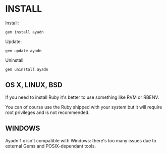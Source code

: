 # INSTALL

Install:

`gem install ayadn`  

Update:

`gem update ayadn`  

Uninstall:

`gem uninstall ayadn`  

## OS X, LINUX, BSD

If you need to install Ruby it's better to use something like RVM or RBENV.

You can of course use the Ruby shipped with your system but it will require root privileges and is not recommended.

## WINDOWS

Ayadn 1.x isn't compatible with Windows: there's too many issues due to external Gems and POSIX-dependant tools.  
